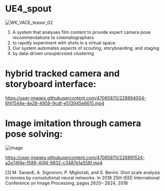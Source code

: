 # UE4_spout
![WK_VACE_teaser_02](https://user-images.githubusercontent.com/47065870/228890751-1b31844f-c711-44d5-b7e1-157d8cdf876c.png)

1) A system that analyses film content to provide expert camera pose recommendations to cinematographers
2) to rapidly experiment with shots in a virtual space.
3) Our system automates aspects of scouting, storyboarding, and staging
4) by data-driven unsupervised clustering

# hybrid tracked camera and storyboard interface:

https://user-images.githubusercontent.com/47065870/228894004-6f41544e-4e28-4959-9cdf-e513945e6615.mp4



# Image imitation through camera pose solving: 

![image](https://user-images.githubusercontent.com/47065870/228891992-3eb841af-f895-434a-8bcb-ab918ba79c02.png)

https://user-images.githubusercontent.com/47065870/228891524-a2e74f4e-f589-40f4-9832-c3487e1a558f.mp4 

[3] M. Savardi, A. Signoroni, P. Migliorati, and S. Benini. Shot scale analysis in movies by convolutional neural networks. In 2018 25th IEEE International Conference on Image Processing, pages 2620– 2624, 2018

<!--- ![image](https://user-images.githubusercontent.com/47065870/173529959-979d7c57-848c-401d-bba6-292bdbf64a77.png) --> 
